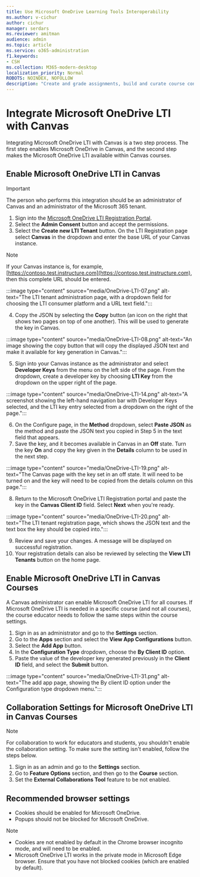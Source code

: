 ```yaml
---
title: Use Microsoft OneDrive Learning Tools Interoperability
ms.author: v-cichur
author: cichur
manager: serdars
ms.reviewer: amitman 
audience: admin
ms.topic: article
ms.service: o365-administration
f1.keywords:
- CSH
ms.collection: M365-modern-desktop
localization_priority: Normal
ROBOTS: NOINDEX, NOFOLLOW
description: "Create and grade assignments, build and curate course content, and collaborate on files in real time with the new Microsoft OneDrive Learning Tools Interoperability App."
---
```


# Integrate Microsoft OneDrive LTI with Canvas

Integrating Microsoft OneDrive LTI with Canvas is a two step process. The first step enables Microsoft OneDrive in Canvas, and the second step makes the Microsoft OneDrive LTI available within Canvas courses.

## Enable Microsoft OneDrive LTI in Canvas

> [!IMPORTANT]
> The person who performs this integration should be an administrator of Canvas and an administrator of the Microsoft 365 tenant.

1. Sign into the [Microsoft OneDrive LTI Registration Portal](https://onedrivelti.microsoft.com/admin).
2. Select the **Admin Consent** button and accept the permissions.
3. Select the **Create new LTI Tenant** button. On the LTI Registration page select **Canvas** in the dropdown and enter the base URL of your Canvas instance.

> [!NOTE]
> If your Canvas instance is, for example, [https://contoso.test.instructure.com](https://contoso.test.instructure.com), then this complete URL should be entered.

:::image type="content" source="media/OneDrive-LTI-07.png" alt-text="The LTI tenant administration page, with a dropdown field for choosing the LTI consumer platform and a URL text field.":::

4. Copy the JSON by selecting the **Copy** button (an icon on the right that shows two pages on top of one another). This will be used to generate the key in Canvas.

:::image type="content" source="media/OneDrive-LTI-08.png" alt-text="An image showing the copy button that will copy the displayed JSON text and make it available for key generation in Canvas.":::

5. Sign into your Canvas instance as the administrator and select **Developer Keys** from the menu on the left side of the page. From the dropdown, create a developer key by choosing **LTI Key** from the dropdown on the upper right of the page.

:::image type="content" source="media/OneDrive-LTI-14.png" alt-text="A screenshot showing the left-hand navigation bar with Developer Keys selected, and the LTI key entry selected from a dropdown on the right of the page.":::

6. On the Configure page, in the **Method** dropdown, select **Paste JSON** as the method and paste the JSON text you copied in Step 5 in the text field that appears.
7. Save the key, and it becomes available in Canvas in an **Off** state. Turn the key **On** and copy the key given in the **Details** column to be used in the next step.

:::image type="content" source="media/OneDrive-LTI-19.png" alt-text="The Canvas page with the key set in an off state. It will need to be turned on and the key will need to be copied from the details column on this page.":::

8. Return to the Microsoft OneDrive LTI Registration portal and paste the key in the **Canvas Client ID** field. Select **Next** when you're ready.

:::image type="content" source="media/OneDrive-LTI-20.png" alt-text="The LTI tenant registration page, which shows the JSON text and the text box the key should be copied into.":::

9. Review and save your changes. A message will be displayed on successful registration.
10. Your registration details can also be reviewed by selecting the **View LTI Tenants** button on the home page.

## Enable Microsoft OneDrive LTI in Canvas Courses

A Canvas administrator can enable Microsoft OneDrive LTI for all courses. If Microsoft OneDrive LTI is needed in a specific course (and not all courses), the course educator needs to follow the same steps within the course settings.

1. Sign in as an administrator and go to the **Settings** section.
2. Go to the **Apps** section and select the **View App Configurations** button.
3. Select the **Add App** button.
4. In the **Configuration Type** dropdown, choose the **By Client ID** option.
5. Paste the value of the developer key generated previously in the **Client ID** field, and select the **Submit** button.

:::image type="content" source="media/OneDrive-LTI-31.png" alt-text="The add app page, showing the By client ID option under the Configuration type dropdown menu.":::

## Collaboration Settings for Microsoft OneDrive LTI in Canvas Courses

> [!NOTE]
> For collaboration to work for educators and students, you shouldn't enable the collaboration setting. To make sure the setting isn't enabled, follow the steps below.

1. Sign in as an admin and go to the **Settings** section.
1. Go to **Feature Options** section, and then go to the **Course** section.
1. Set the **External Collaborations Tool** feature to be not enabled.

## Recommended browser settings

- Cookies should be enabled for Microsoft OneDrive.
- Popups should not be blocked for Microsoft OneDrive.

> [!NOTE]
> - Cookies are not enabled by default in the Chrome browser incognito mode, and will need to be enabled.
> - Microsoft OneDrive LTI works in the private mode in Microsoft Edge browser. Ensure that you have not blocked cookies (which are enabled by default).
